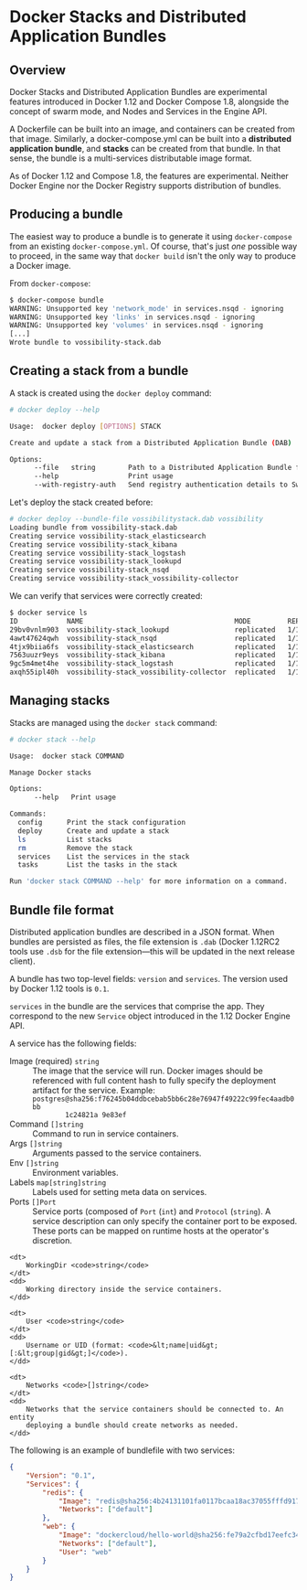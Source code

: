 # Docker Stacks and Distributed Application Bundles

## Overview

Docker Stacks and Distributed Application Bundles are experimental features
introduced in Docker 1.12 and Docker Compose 1.8, alongside the concept of
swarm mode, and Nodes and Services in the Engine API.

A Dockerfile can be built into an image, and containers can be created from
that image. Similarly, a docker-compose.yml can be built into a **distributed
application bundle**, and **stacks** can be created from that bundle. In that
sense, the bundle is a multi-services distributable image format.

As of Docker 1.12 and Compose 1.8, the features are experimental. Neither
Docker Engine nor the Docker Registry supports distribution of bundles.

## Producing a bundle

The easiest way to produce a bundle is to generate it using `docker-compose`
from an existing `docker-compose.yml`. Of course, that's just *one* possible way
to proceed, in the same way that `docker build` isn't the only way to produce a
Docker image.

From `docker-compose`:

```bash
$ docker-compose bundle
WARNING: Unsupported key 'network_mode' in services.nsqd - ignoring
WARNING: Unsupported key 'links' in services.nsqd - ignoring
WARNING: Unsupported key 'volumes' in services.nsqd - ignoring
[...]
Wrote bundle to vossibility-stack.dab
```

## Creating a stack from a bundle

A stack is created using the `docker deploy` command:

```bash
# docker deploy --help

Usage:  docker deploy [OPTIONS] STACK

Create and update a stack from a Distributed Application Bundle (DAB)

Options:
      --file   string        Path to a Distributed Application Bundle file (Default: STACK.dab)
      --help                 Print usage
      --with-registry-auth   Send registry authentication details to Swarm agents
```

Let's deploy the stack created before:

```bash
# docker deploy --bundle-file vossibilitystack.dab vossibility
Loading bundle from vossibility-stack.dab
Creating service vossibility-stack_elasticsearch
Creating service vossibility-stack_kibana
Creating service vossibility-stack_logstash
Creating service vossibility-stack_lookupd
Creating service vossibility-stack_nsqd
Creating service vossibility-stack_vossibility-collector
```

We can verify that services were correctly created:

```bash
$ docker service ls
ID            NAME                                     MODE         REPLICAS    IMAGE
29bv0vnlm903  vossibility-stack_lookupd                replicated   1/1         nsqio/nsq@sha256:eeba05599f31eba418e96e71e0984c3dc96963ceb66924dd37a47bf7ce18a662
4awt47624qwh  vossibility-stack_nsqd                   replicated   1/1         nsqio/nsq@sha256:eeba05599f31eba418e96e71e0984c3dc96963ceb66924dd37a47bf7ce18a662
4tjx9biia6fs  vossibility-stack_elasticsearch          replicated   1/1         elasticsearch@sha256:12ac7c6af55d001f71800b83ba91a04f716e58d82e748fa6e5a7359eed2301aa
7563uuzr9eys  vossibility-stack_kibana                 replicated   1/1         kibana@sha256:6995a2d25709a62694a937b8a529ff36da92ebee74bafd7bf00e6caf6db2eb03
9gc5m4met4he  vossibility-stack_logstash               replicated   1/1         logstash@sha256:2dc8bddd1bb4a5a34e8ebaf73749f6413c101b2edef6617f2f7713926d2141fe
axqh55ipl40h  vossibility-stack_vossibility-collector  replicated   1/1         icecrime/vossibility-collector@sha256:f03f2977203ba6253988c18d04061c5ec7aab46bca9dfd89a9a1fa4500989fba
```

## Managing stacks

Stacks are managed using the `docker stack` command:

```bash
# docker stack --help

Usage:  docker stack COMMAND

Manage Docker stacks

Options:
      --help   Print usage

Commands:
  config      Print the stack configuration
  deploy      Create and update a stack
  ls          List stacks
  rm          Remove the stack
  services    List the services in the stack
  tasks       List the tasks in the stack

Run 'docker stack COMMAND --help' for more information on a command.
```

## Bundle file format

Distributed application bundles are described in a JSON format. When bundles
are persisted as files, the file extension is `.dab` (Docker 1.12RC2 tools use
`.dsb` for the file extension—this will be updated in the next release client).

A bundle has two top-level fields: `version` and `services`. The version used
by Docker 1.12 tools is `0.1`.

`services` in the bundle are the services that comprise the app. They
correspond to the new `Service` object introduced in the 1.12 Docker Engine API.

A service has the following fields:

<dl>
    <dt>
        Image (required) <code>string</code>
    </dt>
    <dd>
        The image that the service will run. Docker images should be referenced
        with full content hash to fully specify the deployment artifact for the
        service. Example:
        <code>postgres@sha256:f76245b04ddbcebab5bb6c28e76947f49222c99fec4aadb0bb
        1c24821a 9e83ef</code>
    </dd>
    <dt>
        Command <code>[]string</code>
    </dt>
    <dd>
        Command to run in service containers.
    </dd>
    <dt>
        Args <code>[]string</code>
    </dt>
    <dd>
        Arguments passed to the service containers.
    </dd>
    <dt>
        Env <code>[]string</code>
    </dt>
    <dd>
        Environment variables.
    </dd>
    <dt>
        Labels <code>map[string]string</code>
    </dt>
    <dd>
        Labels used for setting meta data on services.
    </dd>
    <dt>
        Ports <code>[]Port</code>
    </dt>
    <dd>
        Service ports (composed of <code>Port</code> (<code>int</code>) and
        <code>Protocol</code> (<code>string</code>). A service description can
        only specify the container port to be exposed. These ports can be
        mapped on runtime hosts at the operator's discretion.
    </dd>

    <dt>
        WorkingDir <code>string</code>
    </dt>
    <dd>
        Working directory inside the service containers.
    </dd>

    <dt>
        User <code>string</code>
    </dt>
    <dd>
        Username or UID (format: <code>&lt;name|uid&gt;[:&lt;group|gid&gt;]</code>).
    </dd>

    <dt>
        Networks <code>[]string</code>
    </dt>
    <dd>
        Networks that the service containers should be connected to. An entity
        deploying a bundle should create networks as needed.
    </dd>
</dl>

The following is an example of bundlefile with two services:

```json
{
	"Version": "0.1",
	"Services": {
		"redis": {
			"Image": "redis@sha256:4b24131101fa0117bcaa18ac37055fffd9176aa1a240392bb8ea85e0be50f2ce",
			"Networks": ["default"]
		},
		"web": {
			"Image": "dockercloud/hello-world@sha256:fe79a2cfbd17eefc344fb8419420808df95a1e22d93b7f621a7399fd1e9dca1d",
			"Networks": ["default"],
			"User": "web"
		}
	}
}
```

